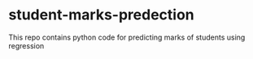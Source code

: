 # student-marks-predection
This repo contains python code for predicting marks of students using regression  
